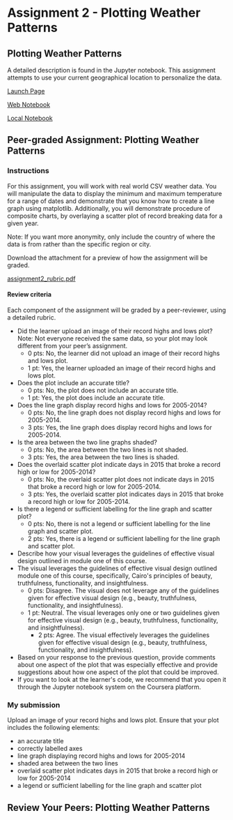 # Assignment 2 - Plotting Weather Patterns

## Plotting Weather Patterns

A detailed description is found in the Jupyter notebook. This assignment attempts to use your current geographical location to personalize the data.

[Launch Page](https://www.coursera.org/learn/python-plotting/notebook/84M6u/plotting-weather-patterns)

[Web Notebook](https://hub.coursera-notebooks.org/user/pkfpwscjcemdtitwkaxuvv/notebooks/Assignment2.ipynb#)

[Local Notebook](./notebooks/Assignment02.ipynb)

## Peer-graded Assignment: Plotting Weather Patterns

### Instructions

For this assignment, you will work with real world CSV weather data. You will manipulate the data to display the minimum and maximum temperature for a range of dates and demonstrate that you know how to create a line graph using matplotlib. Additionally, you will demonstrate procedure of composite charts, by overlaying a scatter plot of record breaking data for a given year.

Note: If you want more anonymity, only include the country of where the data is from rather than the specific region or city.

Download the attachment for a preview of how the assignment will be graded.


[assignment2_rubric.pdf](https://d3c33hcgiwev3.cloudfront.net/_5491561792e942ea08a955f4a18961e8_assignment2_rubric.pdf?Expires=1528502400&Signature=cHpOlRjhIDO5-ycTZFcyDJXl2owulS3SU61PbuOXqbzkJ7rKny4Vurg4mbiI07M-biJDLSbaQ3PjqkVjWfVJL4H13NvtMr~fYVw8HnZ41qlPQ~L8aJB~ukI1pItM8XGaNkkdVZpVsPL5hicWrTXA9lfhPeivcEvjIBe3V9aDstQ_&Key-Pair-Id=APKAJLTNE6QMUY6HBC5A)

#### Review criteria

Each component of the assignment will be graded by a peer-reviewer, using a detailed rubric.

+ Did the learner upload an image of their record highs and lows plot? Note: Not everyone received the same data, so your plot may look different from your peer’s assignment.
    + 0 pts: No, the learner did not upload an image of their record highs and lows plot.
    + 1 pt: Yes, the learner uploaded an image of their record highs and lows plot.
+ Does the plot include an accurate title?
    + 0 pts: No, the plot does not include an accurate title.
    + 1 pt: Yes, the plot does include an accurate title.
+ Does the line graph display record highs and lows for 2005-2014?
    + 0 pts: No, the line graph does not display record highs and lows for 2005-2014.
    + 3 pts: Yes, the line graph does display record highs and lows for 2005-2014.
+ Is the area between the two line graphs shaded?
    + 0 pts: No, the area between the two lines is not shaded.
    + 3 pts: Yes, the area between the two lines is shaded.
+ Does the overlaid scatter plot indicate days in 2015 that broke a record high or low for 2005-2014?
    + 0 pts: No, the overlaid scatter plot does not indicate days in 2015 that broke a record high or low for 2005-2014.
    + 3 pts: Yes, the overlaid scatter plot indicates days in 2015 that broke a record high or low for 2005-2014.
+ Is there a legend or sufficient labelling for the line graph and scatter plot?
    + 0 pts: No, there is not a legend or sufficient labelling for the line graph and scatter plot.
    + 2 pts: Yes, there is a legend or sufficient labelling for the line graph and scatter plot.
+ Describe how your visual leverages the guidelines of effective visual design outlined in module one of this course.
+ The visual leverages the guidelines of effective visual design outlined module one of this course, specifically, Cairo's principles of beauty, truthfulness, functionality, and insightfulness.
    + 0 pts: Disagree. The visual does not leverage any of the guidelines given for effective visual design (e.g., beauty, truthfulness, functionality, and insightfulness).
    + 1 pt: Neutral. The visual leverages only one or two guidelines given for effective visual design (e.g., beauty, truthfulness, functionality, and insightfulness).
        + 2 pts: Agree. The visual effectively leverages the guidelines given for effective visual design (e.g., beauty, truthfulness, functionality, and insightfulness).
+ Based on your response to the previous question, provide comments about one aspect of the plot that was especially effective and provide suggestions about how one aspect of the plot that could be improved.
+ If you want to look at the learner's code, we recommend that you open it through the Jupyter notebook system on the Coursera platform.

### My submission

Upload an image of your record highs and lows plot. Ensure that your plot includes the following elements:

+ an accurate title
+ correctly labelled axes
+ line graph displaying record highs and lows for 2005-2014
+ shaded area between the two lines
+ overlaid scatter plot indicates days in 2015 that broke a record high or low for 2005-2014
+ a legend or sufficient labelling for the line graph and scatter plot

## Review Your Peers: Plotting Weather Patterns



